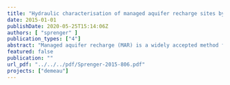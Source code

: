 ```yaml
---
title: "Hydraulic characterisation of managed aquifer recharge sites by tracer techniques"
date: 2015-01-01
publishDate: 2020-05-25T15:14:06Z
authors: [ "sprenger" ]
publication_types: ["4"]
abstract: "Managed aquifer recharge (MAR) is a widely accepted method for augmenting water supplies for potable and non-potable use. The success of the MAR system is often defined by a substantial removal of chemical and biological contaminants during subsurface passage. To determine removal rates and to differentiate between removal and overall attenuation due to dilution, estimation of mixing proportions is a key element of tracer applications. This report provides an overview of tracers suitable for MAR and discusses advantages and disadvantages for each tracer. The ideal tracer may be defined by: a natural or anthropogenic origin, a clear uneven distribution in the studied system (e.g. sharp contrast between source and native groundwater), non-toxicity (human and environmental), easy and cost-effective measurement, and a conservative (neither sorbed nor (bio-)chemical reactive) or at least predictable chemical or physical behavior. A huge number of tracers exist, each with advantages and disadvantage. Tracers can be dissolved (e.g. chloride, bromide), stable or radioactive isotopes (e.g. 18O, 3H), gaseous (e.g. SF6) or a physical properties (e.g. temperature). The use of heat as a tracer has several advantages over hydrochemical tracers. Temperature is inexpensive, easy and a robust parameter to measure. In contrast to chemical tracers, no laboratory analysis is required and the data is available immediately. Finally, a multi tracer approach (= 2 tracers) is always recommended, because the ideal tracer is rarely found. A reasonable combination is at least one conservative tracer (e.g. stable isotopes of water) with a retarded tracer (e.g. temperature) to evaluate short travel times from the point of recharge (e.g. riverbed or pond) to the recovery well."
featured: false
publication: ""
url_pdf: "../../../pdf/Sprenger-2015-806.pdf"
projects: ["demeau"]
---
```


